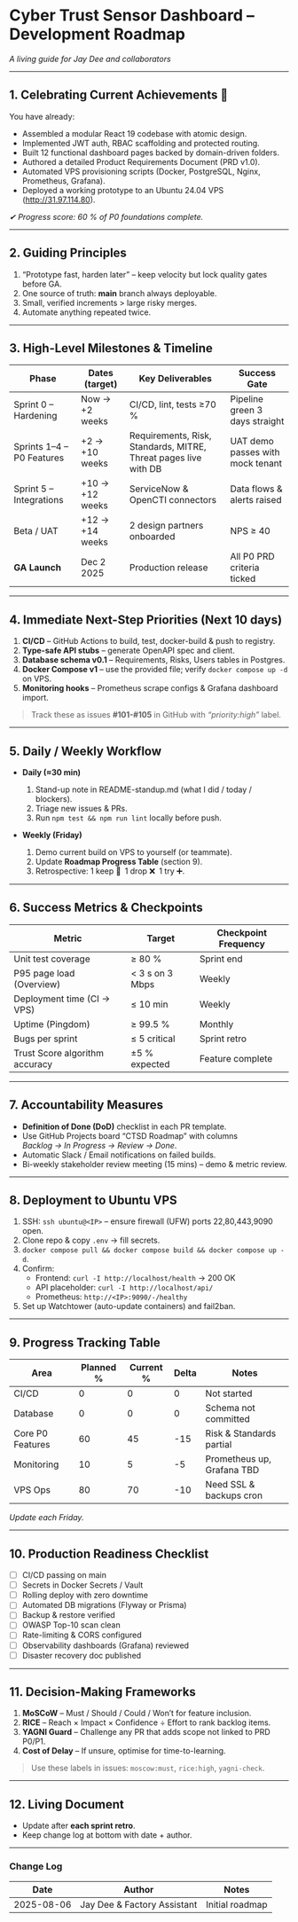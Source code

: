 # Cyber Trust Sensor Dashboard – Development Roadmap  
_A living guide for Jay Dee and collaborators_

---

## 1. Celebrating Current Achievements 🏅
You have already:
- Assembled a modular React 19 codebase with atomic design.
- Implemented JWT auth, RBAC scaffolding and protected routing.
- Built 12 functional dashboard pages backed by domain-driven folders.
- Authored a detailed Product Requirements Document (PRD v1.0).
- Automated VPS provisioning scripts (Docker, PostgreSQL, Nginx, Prometheus, Grafana).
- Deployed a working prototype to an Ubuntu 24.04 VPS (http://31.97.114.80).

_✔ Progress score: 60 % of P0 foundations complete._

---

## 2. Guiding Principles
1. “Prototype fast, harden later” – keep velocity but lock quality gates before GA.
2. One source of truth: **main** branch always deployable.
3. Small, verified increments > large risky merges.
4. Automate anything repeated twice.

---

## 3. High-Level Milestones & Timeline
| Phase | Dates (target) | Key Deliverables | Success Gate |
|-------|----------------|------------------|--------------|
| Sprint 0 – Hardening | Now → +2 weeks | CI/CD, lint, tests ≥70 % | Pipeline green 3 days straight |
| Sprints 1–4 – P0 Features | +2 → +10 weeks | Requirements, Risk, Standards, MITRE, Threat pages live with DB | UAT demo passes with mock tenant |
| Sprint 5 – Integrations | +10 → +12 weeks | ServiceNow & OpenCTI connectors | Data flows & alerts raised |
| Beta / UAT | +12 → +14 weeks | 2 design partners onboarded | NPS ≥ 40 |
| **GA Launch** | Dec 2 2025 | Production release | All P0 PRD criteria ticked |

---

## 4. Immediate Next-Step Priorities (Next 10 days)
1. **CI/CD** – GitHub Actions to build, test, docker-build & push to registry.  
2. **Type-safe API stubs** – generate OpenAPI spec and client.  
3. **Database schema v0.1** – Requirements, Risks, Users tables in Postgres.  
4. **Docker Compose v1** – use the provided file; verify `docker compose up -d` on VPS.  
5. **Monitoring hooks** – Prometheus scrape configs & Grafana dashboard import.

> Track these as issues **#101-#105** in GitHub with _“priority:high”_ label.

---

## 5. Daily / Weekly Workflow
- **Daily (≈30 min)**
  1. Stand-up note in README-standup.md (what I did / today / blockers).
  2. Triage new issues & PRs.
  3. Run `npm test && npm run lint` locally before push.

- **Weekly (Friday)**
  1. Demo current build on VPS to yourself (or teammate).
  2. Update **Roadmap Progress Table** (section 9).
  3. Retrospective: 1 keep 💚 1 drop ❌ 1 try ➕.

---

## 6. Success Metrics & Checkpoints
| Metric | Target | Checkpoint Frequency |
|--------|--------|----------------------|
| Unit test coverage | ≥ 80 % | Sprint end |
| P95 page load (Overview) | < 3 s on 3 Mbps | Weekly |
| Deployment time (CI → VPS) | ≤ 10 min | Weekly |
| Uptime (Pingdom) | ≥ 99.5 % | Monthly |
| Bugs per sprint | ≤ 5 critical | Sprint retro |
| Trust Score algorithm accuracy | ±5 % expected | Feature complete |

---

## 7. Accountability Measures
- **Definition of Done (DoD)** checklist in each PR template.
- Use GitHub Projects board “CTSD Roadmap” with columns  
  _Backlog → In Progress → Review → Done_.  
- Automatic Slack / Email notifications on failed builds.
- Bi-weekly stakeholder review meeting (15 mins) – demo & metric review.

---

## 8. Deployment to Ubuntu VPS
1. SSH: `ssh ubuntu@<IP>` – ensure firewall (UFW) ports 22,80,443,9090 open.
2. Clone repo & copy `.env` → fill secrets.
3. `docker compose pull && docker compose build && docker compose up -d`.
4. Confirm:
   - Frontend: `curl -I http://localhost/health` → 200 OK  
   - API placeholder: `curl -I http://localhost/api/`  
   - Prometheus: `http://<IP>:9090/-/healthy`  
5. Set up Watchtower (auto-update containers) and fail2ban.

---

## 9. Progress Tracking Table
| Area | Planned % | Current % | Delta | Notes |
|------|-----------|-----------|-------|-------|
| CI/CD | 0 | 0 | 0 | Not started |
| Database | 0 | 0 | 0 | Schema not committed |
| Core P0 Features | 60 | 45 | -15 | Risk & Standards partial |
| Monitoring | 10 | 5 | -5 | Prometheus up, Grafana TBD |
| VPS Ops | 80 | 70 | -10 | Need SSL & backups cron |
_Update each Friday._

---

## 10. Production Readiness Checklist
- [ ] CI/CD passing on main
- [ ] Secrets in Docker Secrets / Vault
- [ ] Rolling deploy with zero downtime
- [ ] Automated DB migrations (Flyway or Prisma)
- [ ] Backup & restore verified
- [ ] OWASP Top-10 scan clean
- [ ] Rate-limiting & CORS configured
- [ ] Observability dashboards (Grafana) reviewed
- [ ] Disaster recovery doc published

---

## 11. Decision-Making Frameworks
1. **MoSCoW** – Must / Should / Could / Won’t for feature inclusion.
2. **RICE** – Reach × Impact × Confidence ÷ Effort to rank backlog items.
3. **YAGNI Guard** – Challenge any PR that adds scope not linked to PRD P0/P1.
4. **Cost of Delay** – If unsure, optimise for time-to-learning.

> Use these labels in issues: `moscow:must`, `rice:high`, `yagni-check`.

---

## 12. Living Document
- Update after **each sprint retro**.
- Keep change log at bottom with date + author.

---

### Change Log
| Date | Author | Notes |
|------|--------|-------|
| 2025-08-06 | Jay Dee & Factory Assistant | Initial roadmap |
